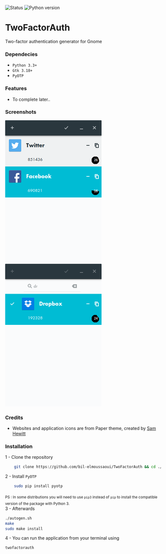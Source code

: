 ![Status](https://img.shields.io/badge/status-alpha-red.svg) ![Python version](https://img.shields.io/badge/python-3.4%2C%203.5-blue.svg)

# TwoFactorAuth
Two-factor authentication generator for Gnome

### Dependecies 
- `Python 3.3+`
- `Gtk 3.18+`
- `PyOTP`

### Features
- To complete later..

### Screenshots

![Screenshot](screenshots/screenshot1.png) ![Screenshot](screenshots/screenshot2.png)

### Credits
- Websites and application icons are from Paper theme, created by [Sam Hewitt](https://github.com/snwh)

### Installation
1 - Clone the repository
```bash
    git clone https://github.com/bil-elmoussaoui/TwoFactorAuth && cd ./TwoFactorAuth
```
2 - Install `PyOTP`
```bash
    sudo pip install pyotp
```
<sub>PS : In some distributions you will need to use `pip3` instead of `pip` to install the compatible version of the package with Python 3.</sub> <br>
3 - Afterwards
```bash
./autogen.sh
make
sudo make install
```
4 - You can run the application from your terminal using 
```bash
twofactorauth
```
